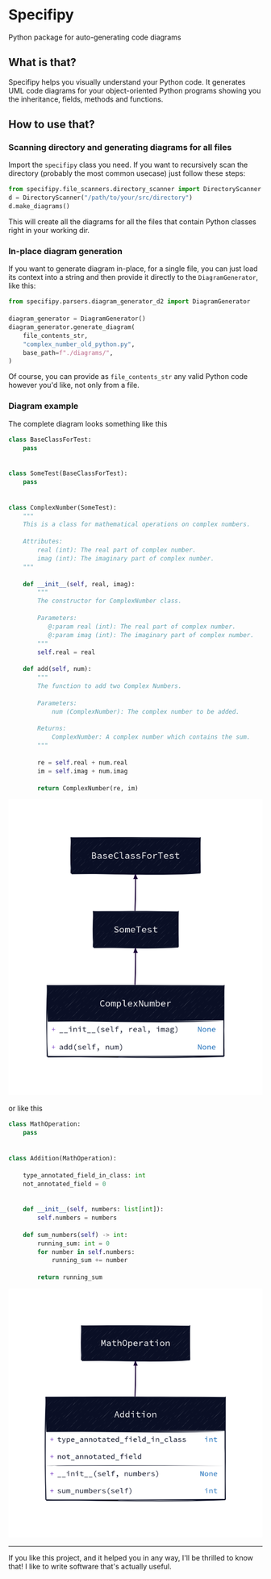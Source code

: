 # Specifipy
Python package for auto-generating code diagrams

## What is that? 
Specifipy helps you visually understand your Python code. It generates UML code diagrams 
for your object-oriented Python programs showing you the inheritance, fields, methods and
functions.

## How to use that? 
### Scanning directory and generating diagrams for all files
Import the `specifipy` class you need. If you want to recursively scan the directory (probably 
the most common usecase) just follow these steps:
```python
from specifipy.file_scanners.directory_scanner import DirectoryScanner
d = DirectoryScanner("/path/to/your/src/directory")
d.make_diagrams()
```

This will create all the diagrams for all the files that contain Python classes right in your working dir.

### In-place diagram generation
If you want to generate diagram in-place, for a single file, you can just load its context into a string and
then provide it directly to the `DiagramGenerator`, like this:
```python
from specifipy.parsers.diagram_generator_d2 import DiagramGenerator

diagram_generator = DiagramGenerator()
diagram_generator.generate_diagram(
    file_contents_str,
    "complex_number_old_python.py",
    base_path=f"./diagrams/",
)
```

Of course, you can provide as `file_contents_str` any valid Python code however you'd like, not only from a file.

### Diagram example
The complete diagram looks something like this
```python
class BaseClassForTest:
    pass


class SomeTest(BaseClassForTest):
    pass


class ComplexNumber(SomeTest):
    """
    This is a class for mathematical operations on complex numbers.

    Attributes:
        real (int): The real part of complex number.
        imag (int): The imaginary part of complex number.
    """

    def __init__(self, real, imag):
        """
        The constructor for ComplexNumber class.

        Parameters:
           @:param real (int): The real part of complex number.
           @:param imag (int): The imaginary part of complex number.
        """
        self.real = real

    def add(self, num):
        """
        The function to add two Complex Numbers.

        Parameters:
            num (ComplexNumber): The complex number to be added.

        Returns:
            ComplexNumber: A complex number which contains the sum.
        """

        re = self.real + num.real
        im = self.imag + num.imag

        return ComplexNumber(re, im)

```
![Example 1](./tests/examples/diagrams/complex_number_old_python.py.png)

or like this
```python
class MathOperation:
    pass


class Addition(MathOperation):

    type_annotated_field_in_class: int
    not_annotated_field = 0


    def __init__(self, numbers: list[int]):
        self.numbers = numbers

    def sum_numbers(self) -> int:
        running_sum: int = 0
        for number in self.numbers:
            running_sum += number

        return running_sum

```
![Example 2](./tests/examples/diagrams/simple_addition_modern_python.py.png)

---
If you like this project, and it helped you in any way, I'll be thrilled to know that! I like to write software that's 
actually useful.
